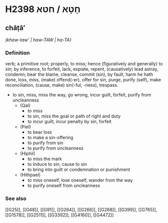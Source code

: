 # H2398 חָטָא / חטא

## châṭâʼ

_(khaw-taw' | haw-TAW | ha-TA)_

### Definition

verb; a primitive root; properly, to miss; hence (figuratively and generally) to sin; by inference, to forfeit, lack, expiate, repent, (causatively) lead astray, condemn; bear the blame, cleanse, commit (sin), by fault, harm he hath done, loss, miss, (make) offend(-er), offer for sin, purge, purify (self), make reconciliation, (cause, make) sin(-ful, -ness), trespass.

- to sin, miss, miss the way, go wrong, incur guilt, forfeit, purify from uncleanness
    - (Qal)
        - to miss
        - to sin, miss the goal or path of right and duty
        - to incur guilt, incur penalty by sin, forfeit
    - (Piel)
        - to bear loss
        - to make a sin-offering
        - to purify from sin
        - to purify from uncleanness
    - (Hiphil)
        - to miss the mark
        - to induce to sin, cause to sin
        - to bring into guilt or condemnation or punishment
    - (Hithpael)
        - to miss oneself, lose oneself, wander from the way
        - to purify oneself from uncleanness
### See also

[[G25]], [[G48]], [[G91]], [[G264]], [[G266]], [[G268]], [[G399]], [[G765]], [[G1578]], [[G2511]], [[G3392]], [[G4160]], [[G4472]]

